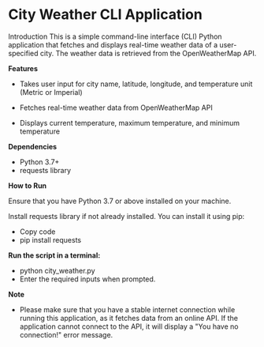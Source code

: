 # City Weather CLI Application

Introduction
This is a simple command-line interface (CLI) Python application that fetches and displays real-time weather data of a user-specified city. The weather data is retrieved from the OpenWeatherMap API.

**Features**

* Takes user input for city name, latitude, longitude, and temperature unit (Metric or Imperial)

* Fetches real-time weather data from OpenWeatherMap API

* Displays current temperature, maximum temperature, and minimum temperature

**Dependencies**

* Python 3.7+
* requests library

**How to Run**

Ensure that you have Python 3.7 or above installed on your machine.

Install requests library if not already installed. You can install it using pip:

* Copy code
* pip install requests

**Run the script in a terminal:**

* python city_weather.py
* Enter the required inputs when prompted.

**Note**

* Please make sure that you have a stable internet connection while running this application, as it fetches data from an online API. If the application cannot connect to the API, it will display a "You have no connection!" error message.
